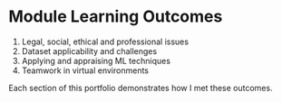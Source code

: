 # Module Learning Outcomes

1. Legal, social, ethical and professional issues
2. Dataset applicability and challenges
3. Applying and appraising ML techniques
4. Teamwork in virtual environments

Each section of this portfolio demonstrates how I met these outcomes.